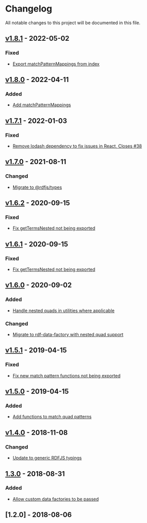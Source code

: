 # Changelog
All notable changes to this project will be documented in this file.

<a name="v1.8.1"></a>
## [v1.8.1](https://github.com/rubensworks/rdf-terms.js/compare/v1.8.0...v1.8.1) - 2022-05-02

### Fixed
* [Export matchPatternMappings from index](https://github.com/rubensworks/rdf-terms.js/commit/0ac59444923b0758e1058f1946a9ddcb46d4fc49)

<a name="v1.8.0"></a>
## [v1.8.0](https://github.com/rubensworks/rdf-terms.js/compare/v1.7.1...v1.8.0) - 2022-04-11

### Added
* [Add matchPatternMappings](https://github.com/rubensworks/rdf-terms.js/commit/9010ea658a4b973b51ec5474809db7de610f9da1)

<a name="v1.7.1"></a>
## [v1.7.1](https://github.com/rubensworks/rdf-terms.js/compare/v1.7.0...v1.7.1) - 2022-01-03

### Fixed
* [Remove lodash dependency to fix issues in React, Closes #38](https://github.com/rubensworks/rdf-terms.js/commit/804b33d0b34dcc93bd7df59c91ce3fbf77d68675)

<a name="v1.7.0"></a>
## [v1.7.0](https://github.com/rubensworks/rdf-terms.js/compare/v1.6.2...v1.7.0) - 2021-08-11

### Changed
* [Migrate to @rdfjs/types](https://github.com/rubensworks/rdf-terms.js/commit/a6b179aca6e6d55ec981909ad77e630ba505352d)

<a name="v1.6.2"></a>
## [v1.6.2](https://github.com/rubensworks/rdf-terms.js/compare/v1.6.1...v1.6.2) - 2020-09-15

### Fixed
* [Fix getTermsNested not being exported](https://github.com/rubensworks/rdf-terms.js/commit/35ef1c088fa2889d254f827a791b1e36c388034c)

<a name="v1.6.1"></a>
## [v1.6.1](https://github.com/rubensworks/rdf-terms.js/compare/v1.6.0...v1.6.1) - 2020-09-15

### Fixed
* [Fix getTermsNested not being exported](https://github.com/rubensworks/rdf-terms.js/commit/2d29484feb127157e5e3135ff91c5fdb35d1229e)

<a name="v1.6.0"></a>
## [v1.6.0](https://github.com/rubensworks/rdf-terms.js/compare/v1.5.1...v1.6.0) - 2020-09-02

### Added
* [Handle nested quads in utilities where applicable](https://github.com/rubensworks/rdf-terms.js/commit/4aca5bb185dde6cf8ddc85637a411f68ec1ea697)

### Changed
* [Migrate to rdf-data-factory with nested quad support](https://github.com/rubensworks/rdf-terms.js/commit/81c70f53f41c1993a9746b94e84a5ea52855c89d)

<a name="v1.5.1"></a>
## [v1.5.1](https://github.com/rubensworks/rdf-terms.js/compare/v1.5.0...v1.5.1) - 2019-04-15

### Fixed
* [Fix new match pattern functions not being exported](https://github.com/rubensworks/rdf-terms.js/commit/9db5da034d22e50f58ce5ab12b5bce61aef30020)

<a name="v1.5.0"></a>
## [v1.5.0](https://github.com/rubensworks/rdf-terms.js/compare/v1.4.0...v1.5.0) - 2019-04-15

### Added
* [Add functions to match quad patterns](https://github.com/rubensworks/rdf-terms.js/commit/dc129a81a16a31aa653efee97e2318d763c37874)

<a name="v1.4.0"></a>
## [v1.4.0](https://github.com/rubensworks/rdf-terms.js/compare/v1.3.0...v1.4.0) - 2018-11-08

### Changed
* [Update to generic RDFJS typings](https://github.com/rubensworks/rdf-terms.js/commit/1dd69194193c272d517bce9aa093b63ee77eab6d)

<a name="1.3.0"></a>
## [1.3.0](https://github.com/rubensworks/rdf-terms.js/compare/v1.2.0...v1.3.0) - 2018-08-31

### Added
- [Allow custom data factories to be passed](https://github.com/rubensworks/rdf-terms.js/commit/d787ff9792e65757006448bb1bd736c970ce73a8)

<a name="1.2.0"></a>
## [1.2.0] - 2018-08-06

